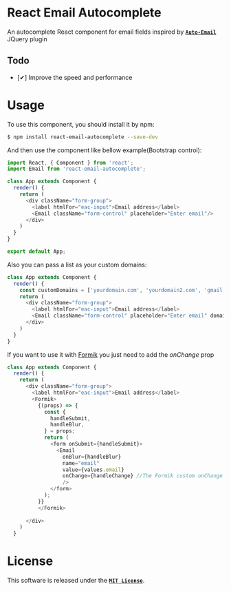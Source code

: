 # React Email Autocomplete
An autocomplete React component for email fields inspired by [**`Auto-Email`**](https://github.com/chrisyuska/auto-email) JQuery plugin

## Todo
  - [✔] Improve the speed and performance 

# Usage
To use this component, you should install it by npm:
```bash
$ npm install react-email-autocomplete --save-dev
```

And then use the component like bellow example(Bootstrap control):
```javascript
import React, { Component } from 'react';
import Email from 'react-email-autocomplete';

class App extends Component {
  render() {
    return (
      <div className="form-group">
        <label htmlFor="eac-input">Email address</label> 
        <Email className="form-control" placeholder="Enter email"/>
      </div>
    )
  }
}

export default App;
```

Also you can pass a list as your custom domains:
```javascript
class App extends Component {
  render() {
    const customDomains = ['yourdomain.com', 'yourdomain2.com', 'gmail.com', 'yahoo.com']
    return (
      <div className="form-group">
        <label htmlFor="eac-input">Email address</label> 
        <Email className="form-control" placeholder="Enter email" domains={customDomains}/>
      </div>
    )
  }
}
```
If you want to use it with [Formik](https://jaredpalmer.com/formik/docs/api/formik) you just need to add the *onChange* prop

```javascript
class App extends Component {
  render() {
    return (
      <div className="form-group">
        <label htmlFor="eac-input">Email address</label> 
        <Formik>
          {(props) => {
            const {
              handleSubmit,
              handleBlur,
            } = props;
            return (
              <form onSubmit={handleSubmit}>
                <Email
                  onBlur={handleBlur}
                  name="email"
                  value={values.email}
                  onChange={handleChange} //The Formik custom onChange
                  />
              </form>
            );
          }}
          </Formik>
          
      </div>
    )
  }
```

# License
This software is released under the [**`MIT License`**](https://msudgh.mit-license.org/).